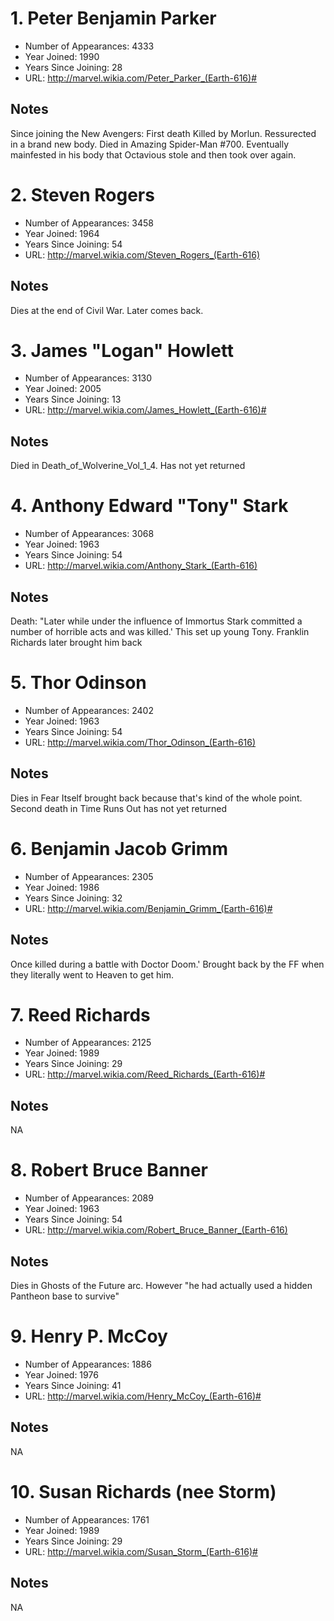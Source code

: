 # 1. Peter Benjamin Parker

* Number of Appearances: 4333
* Year Joined: 1990
* Years Since Joining: 28
* URL: http://marvel.wikia.com/Peter_Parker_(Earth-616)#

## Notes

Since joining the New Avengers: First death Killed by Morlun. Ressurected in a brand new body. Died in Amazing Spider-Man #700. Eventually mainfested in his body that Octavious stole and then took over again. 

# 2. Steven Rogers

* Number of Appearances: 3458
* Year Joined: 1964
* Years Since Joining: 54
* URL: http://marvel.wikia.com/Steven_Rogers_(Earth-616)

## Notes

Dies at the end of Civil War. Later comes back. 

# 3. James "Logan" Howlett

* Number of Appearances: 3130
* Year Joined: 2005
* Years Since Joining: 13
* URL: http://marvel.wikia.com/James_Howlett_(Earth-616)#

## Notes

Died in Death_of_Wolverine_Vol_1_4. Has not yet returned

# 4. Anthony Edward "Tony" Stark

* Number of Appearances: 3068
* Year Joined: 1963
* Years Since Joining: 54
* URL: http://marvel.wikia.com/Anthony_Stark_(Earth-616)

## Notes

Death: "Later while under the influence of Immortus Stark committed a number of horrible acts and was killed.'  This set up young Tony. Franklin Richards later brought him back

# 5. Thor Odinson

* Number of Appearances: 2402
* Year Joined: 1963
* Years Since Joining: 54
* URL: http://marvel.wikia.com/Thor_Odinson_(Earth-616)

## Notes

Dies in Fear Itself brought back because that's kind of the whole point. Second death in Time Runs Out has not yet returned

# 6. Benjamin Jacob Grimm

* Number of Appearances: 2305
* Year Joined: 1986
* Years Since Joining: 32
* URL: http://marvel.wikia.com/Benjamin_Grimm_(Earth-616)#

## Notes

Once killed during a battle with Doctor Doom.' Brought back by the FF when they literally went to Heaven to get him. 

# 7. Reed Richards

* Number of Appearances: 2125
* Year Joined: 1989
* Years Since Joining: 29
* URL: http://marvel.wikia.com/Reed_Richards_(Earth-616)#

## Notes

NA

# 8. Robert Bruce Banner

* Number of Appearances: 2089
* Year Joined: 1963
* Years Since Joining: 54
* URL: http://marvel.wikia.com/Robert_Bruce_Banner_(Earth-616)

## Notes

Dies in Ghosts of the Future arc. However "he had actually used a hidden Pantheon base to survive"

# 9. Henry P. McCoy

* Number of Appearances: 1886
* Year Joined: 1976
* Years Since Joining: 41
* URL: http://marvel.wikia.com/Henry_McCoy_(Earth-616)#

## Notes

NA

# 10. Susan Richards (nee Storm)

* Number of Appearances: 1761
* Year Joined: 1989
* Years Since Joining: 29
* URL: http://marvel.wikia.com/Susan_Storm_(Earth-616)#

## Notes

NA

